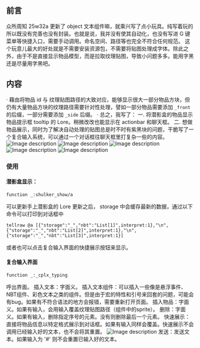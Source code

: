<FeatureHead
    title = '实例·新快照把玩之潜影盒显示与物品展示与复合输入'
    authorName = 雨弓Rainbow_
    avatarUrl = '../../_authors/Rainbow_.png'
    :socialLinks="[
        { name: 'BiliBili', url: 'https://space.bilibili.com/11313906' }
    ]"
/>

## 前言

众所周知 25w32a 更新了 object 文本组件嘛，就乘兴写了点小玩具。纯写着玩的所以既没有完善也没有封装。也就是说，我并没有使其自动化，也没有写进 G 键菜单等快捷入口，需要手动调用。命名空间、路径等也完全不符合任何规范。
这个玩意儿最大的好处就是不需要安装资源包，不需要将贴图处理成字体。除此之外，由于不是直接显示物品模型，而是拉取纹理贴图，导致小问题多多。能用字黑还是尽量用字黑吧。

## 内容

· 藉由将物品 id 与 纹理贴图路径的大致对应，能够显示很大一部分物品方块，但仍有大量物品方块的纹理路径需要针对性处理，譬如一部分物品需要添加 `_front` 的后缀，一部分需要添加 `_side` 后缀。
· 总之，我写了：
一. 将潜影盒的物品显示物品提示框 tooltip 的 Lore。稍微改改也能显示在 actionbar 和聊天框。
二. 想做物品展示，同时为了解决自动处理的贴图总是时不时有紫黑块的问题，干脆写了一个复合输入系统，可以通过一个对话框往聊天框里打复杂一些的内容。
![Image description](https://etis.vcsofficial.site/assets/files/2025-08-10/1754865769-902201-image.png)
![Image description](https://etis.vcsofficial.site/assets/files/2025-08-10/1754865681-651505-image.png)
![Image description](https://etis.vcsofficial.site/assets/files/2025-08-10/1754865881-466170-image.png)
![Image description](https://etis.vcsofficial.site/assets/files/2025-08-10/1754865920-291448-image.png)
![Image description](https://etis.vcsofficial.site/assets/files/2025-08-10/1754866055-743588-image.png)

### 使用

#### 潜影盒显示：

```mcfunction
function _:shulker_show/a
```

可以更新手上潜影盒的 Lore
更新之后， storage 中会缓存最新的数据，通过以下命令可以打印到对话框中

```mcfunction
tellraw @a [{"storage":"_","nbt":"List[1]",interpret:1},"\n",{"storage":"_","nbt":"List[2]",interpret:1},"\n",{"storage":"_","nbt":"List[3]",interpret:1}]
```

或者也可以点击复合输入界面的快捷展示按钮来显示。

#### 复合输入界面

```mcfunction
function _:_cplx_typing
```

呼出界面。
插入文本：字面义。
插入文本组件：可以插入一些像是悬浮事件、NBT组件、彩色文本之类的组件。但是由于宏的特性和引号来回套的问题，可能会有bug。如果有不符合语法的地方会报错，需要重新打开页面。
插入物品：字面义。如果有输入，会用输入覆盖纹理贴图路径（组件中的sprite）。
删除：字面义。如果有输入，删除指定序号的元素。没有则删除最后一个元素。
快速展示：直接将物品信息以特定格式展示到对话框。如果有输入同样会覆盖。快速展示不会调用已经输入好的文本，也不会将其重置。
![Image description](https://etis.vcsofficial.site/assets/files/2025-08-10/1754866767-803703-image.png)
发送：发送文本。如果输入为 '#' 则不会重置已输入好的文本。